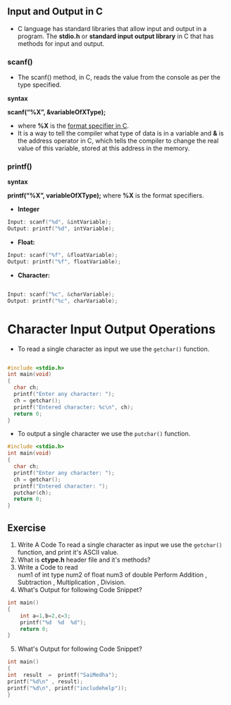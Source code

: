 ## Input and Output in C 

- C language has standard libraries that allow input and output in a program. The **stdio.h** or **standard input output library** in C that has methods for input and output.

### **scanf()**
- The scanf() method, in C, reads the value from the console as per the type specified.

**syntax**

**scanf(“%X”, &variableOfXType);** 
- where **%X** is the [format specifier in C](https://www.geeksforgeeks.org/format-specifiers-in-c/). 
- It is a way to tell the compiler what type of data is in a variable and **&** is the address operator in C, which tells the compiler to change the real value of this variable, stored at this address in the memory.

###  printf()

**syntax**

**printf(“%X”, variableOfXType);** where **%X** is the  format specifiers.


- **Integer**
```c
Input: scanf("%d", &intVariable);
Output: printf("%d", intVariable);
```

-   **Float:**

```c
Input: scanf("%f", &floatVariable);
Output: printf("%f", floatVariable);
```
- **Character:**

```c

Input: scanf("%c", &charVariable);
Output: printf("%c", charVariable);
```

# Character Input Output Operations
- To read a single character as input we use the `getchar()` function.
```c

#include <stdio.h>
int main(void)
{
  char ch;
  printf("Enter any character: ");
  ch = getchar();
  printf("Entered character: %c\n", ch);
  return 0;
}
```

- To output a single character we use the `putchar()` function.
```c
#include <stdio.h>
int main(void)
{
  char ch;
  printf("Enter any character: ");
  ch = getchar();
  printf("Entered character: ");
  putchar(ch);
  return 0;
}
```


## Exercise 
1. Write A Code To read a single character as input we use the `getchar()` function, and print it's ASCII value.
2.  What is **ctype.h** header file and it's methods?
3.  Write a Code to read  
	num1  of int type
	num2 of float
	num3 of double 
	Perform Addition , Subtraction , Multiplication , Division.
4. What's Output for following Code Snippet?
```c
int main()
{
	int a=1,b=2,c=3;
	printf("%d  %d  %d");
	return 0;
}
```

5. What's Output for following Code Snippet?

```c
int main()
{
int  result  =  printf("SaiMedha");
printf("%d\n" , result);
printf("%d\n", printf("includehelp"));
}
```
